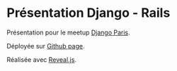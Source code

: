 # Présentation Django - Rails

Présentation pour le meetup [Django Paris](https://www.meetup.com/fr-FR/django-paris/).

Déployée sur [Github page](https://ruff9.github.io/presentation-django-rails/).

Réalisée avec [Reveal.js](https://github.com/hakimel/reveal.js).